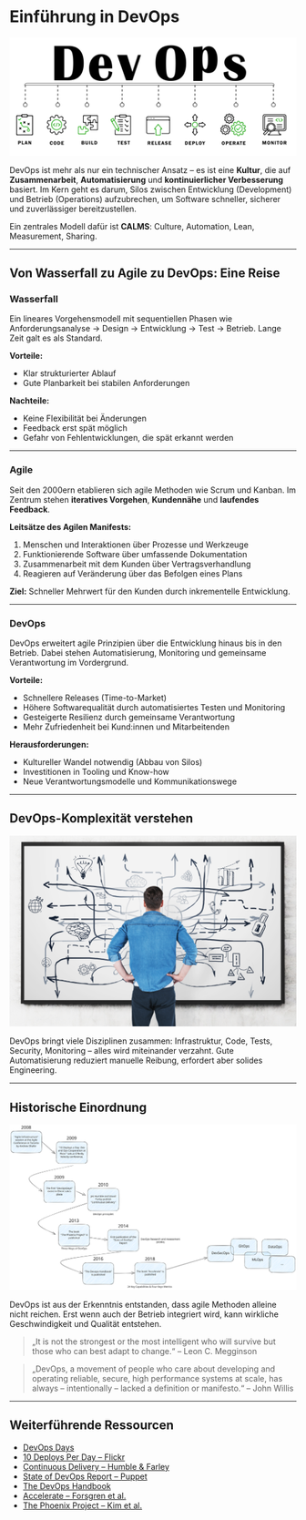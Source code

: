 # Einführung in DevOps

![DevOps](../99_assets/images/devops-stream.jpeg)

DevOps ist mehr als nur ein technischer Ansatz – es ist eine **Kultur**, die auf **Zusammenarbeit**, **Automatisierung** und **kontinuierlicher Verbesserung** basiert. Im Kern geht es darum, Silos zwischen Entwicklung (Development) und Betrieb (Operations) aufzubrechen, um Software schneller, sicherer und zuverlässiger bereitzustellen.

Ein zentrales Modell dafür ist **CALMS**: Culture, Automation, Lean, Measurement, Sharing.

---

## Von Wasserfall zu Agile zu DevOps: Eine Reise

### Wasserfall

Ein lineares Vorgehensmodell mit sequentiellen Phasen wie Anforderungsanalyse → Design → Entwicklung → Test → Betrieb. Lange Zeit galt es als Standard.

**Vorteile:**

* Klar strukturierter Ablauf
* Gute Planbarkeit bei stabilen Anforderungen

**Nachteile:**

* Keine Flexibilität bei Änderungen
* Feedback erst spät möglich
* Gefahr von Fehlentwicklungen, die spät erkannt werden

---

### Agile

Seit den 2000ern etablieren sich agile Methoden wie Scrum und Kanban. Im Zentrum stehen **iteratives Vorgehen**, **Kundennähe** und **laufendes Feedback**.

**Leitsätze des Agilen Manifests:**

1. Menschen und Interaktionen über Prozesse und Werkzeuge
2. Funktionierende Software über umfassende Dokumentation
3. Zusammenarbeit mit dem Kunden über Vertragsverhandlung
4. Reagieren auf Veränderung über das Befolgen eines Plans

**Ziel:** Schneller Mehrwert für den Kunden durch inkrementelle Entwicklung.

---

### DevOps

DevOps erweitert agile Prinzipien über die Entwicklung hinaus bis in den Betrieb. Dabei stehen Automatisierung, Monitoring und gemeinsame Verantwortung im Vordergrund.

**Vorteile:**

* Schnellere Releases (Time-to-Market)
* Höhere Softwarequalität durch automatisiertes Testen und Monitoring
* Gesteigerte Resilienz durch gemeinsame Verantwortung
* Mehr Zufriedenheit bei Kund\:innen und Mitarbeitenden

**Herausforderungen:**

* Kultureller Wandel notwendig (Abbau von Silos)
* Investitionen in Tooling und Know-how
* Neue Verantwortungsmodelle und Kommunikationswege

---

## DevOps-Komplexität verstehen

![DevOps Komplexität](../99_assets/images/devops-complexity.jpeg)

DevOps bringt viele Disziplinen zusammen: Infrastruktur, Code, Tests, Security, Monitoring – alles wird miteinander verzahnt. Gute Automatisierung reduziert manuelle Reibung, erfordert aber solides Engineering.

---

## Historische Einordnung

![DevOps Historie](../99_assets/images/devops-history.svg)

DevOps ist aus der Erkenntnis entstanden, dass agile Methoden alleine nicht reichen. Erst wenn auch der Betrieb integriert wird, kann wirkliche Geschwindigkeit und Qualität entstehen.

> „It is not the strongest or the most intelligent who will survive but those who can best adapt to change.“ – Leon C. Megginson

> „DevOps, a movement of people who care about developing and operating reliable, secure, high performance systems at scale, has always – intentionally – lacked a definition or manifesto.“ – John Willis

---

## Weiterführende Ressourcen

* [DevOps Days](https://devopsdays.org/)
* [10 Deploys Per Day – Flickr](https://www.youtube.com/watch?v=LdOe18KhtT4)
* [Continuous Delivery – Humble & Farley](https://www.goodreads.com/book/show/8686650-continuous-delivery)
* [State of DevOps Report – Puppet](https://puppet.com/resources/report/state-of-devops-report)
* [The DevOps Handbook](https://www.goodreads.com/book/show/26083308-the-devops-handbook)
* [Accelerate – Forsgren et al.](https://www.goodreads.com/book/show/39080433-accelerate)
* [The Phoenix Project – Kim et al.](https://www.goodreads.com/book/show/17255186-the-phoenix-project)
